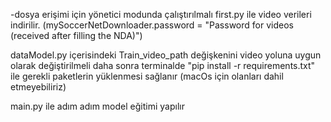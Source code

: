 -dosya erişimi için yönetici modunda çalıştırılmalı
first.py ile video verileri indirilir. (mySoccerNetDownloader.password = "Password for videos (received after filling the NDA)")

dataModel.py içerisindeki Train_video_path değişkenini video yoluna uygun olarak değiştirilmeli
daha sonra terminalde "pip install -r requirements.txt" ile gerekli paketlerin yüklenmesi sağlanır (macOs için olanları dahil etmeyebiliriz)

main.py ile adım adım model eğitimi yapılır
